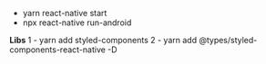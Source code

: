 - yarn react-native start
- npx react-native run-android

**Libs**
1 - yarn add styled-components
2 - yarn add @types/styled-components-react-native -D
